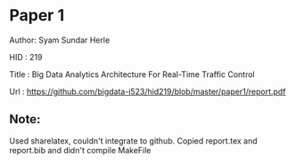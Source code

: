# Paper 1
Author: Syam Sundar Herle

HID : 219

Title : Big Data Analytics Architecture For Real-Time Traffic Control

Url : https://github.com/bigdata-i523/hid219/blob/master/paper1/report.pdf

## Note:

Used sharelatex, couldn't integrate to github. Copied report.tex and report.bib and didn't compile MakeFile

